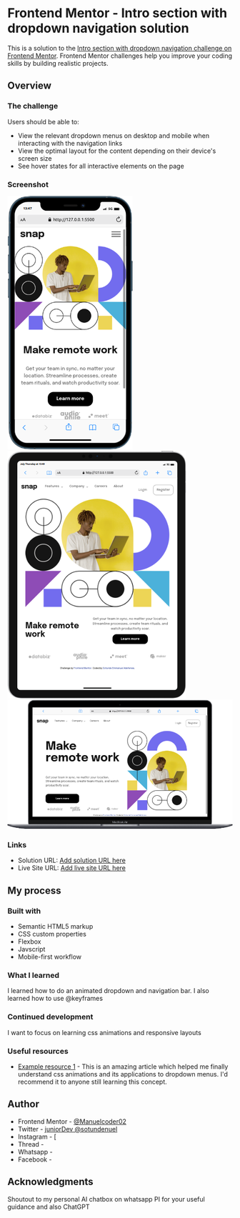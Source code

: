 # Frontend Mentor - Intro section with dropdown navigation solution

This is a solution to the [Intro section with dropdown navigation challenge on Frontend Mentor](https://www.frontendmentor.io/challenges/intro-section-with-dropdown-navigation-ryaPetHE5). Frontend Mentor challenges help you improve your coding skills by building realistic projects. 

## Overview

### The challenge

Users should be able to:

- View the relevant dropdown menus on desktop and mobile when interacting with the navigation links
- View the optimal layout for the content depending on their device's screen size
- See hover states for all interactive elements on the page

### Screenshot

![](./screenshots/mobile.png)
![](./screenshots/tablet.png)
![](./screenshots/laptop.png)

### Links

- Solution URL: [Add solution URL here](https://www.frontendmentor.io/solutions/intro-section-with-dropdown-navigation-Y1dzQF6riD)
- Live Site URL: [Add live site URL here](https://intro-section-junior-dev.vercel.app/)

## My process

### Built with

- Semantic HTML5 markup
- CSS custom properties
- Flexbox
- Javscript
- Mobile-first workflow

### What I learned

I learned how to do an animated dropdown and navigation bar.
I also learned how to use @keyframes


### Continued development

I want to focus on learning css animations and responsive layouts

### Useful resources

- [Example resource 1](https://codinhood.com/micro/10-dropdown-menu-animations-css-transform) - This is an amazing article which helped me finally understand css animations and its applications to dropdown menus. I'd recommend it to anyone still learning this concept.


## Author

- Frontend Mentor - [@Manuelcoder02](https://www.frontendmentor.io/profile/Manuelcoder02)
- Twitter - [juniorDev @sotundenuel](https://www.twitter.com/@sotundenuel)
- Instagram - [
- Thread -
- Whatsapp -
- Facebook - 

## Acknowledgments

Shoutout to my personal AI chatbox on whatsapp PI for your useful guidance and also ChatGPT

